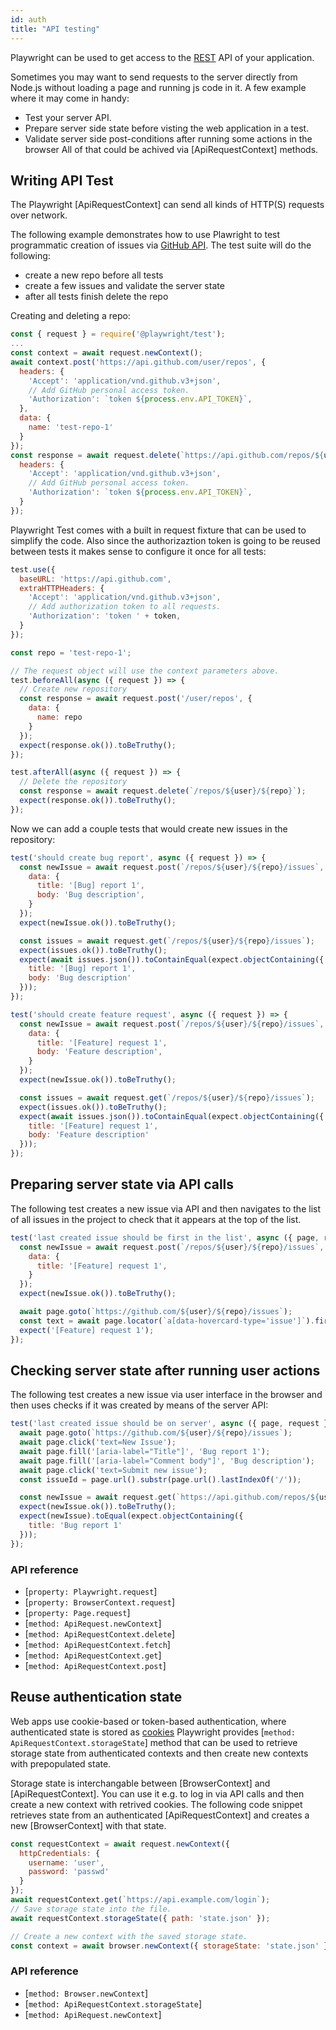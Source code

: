 ```yaml
---
id: auth
title: "API testing"
---
```


Playwright can be used to get access to the [REST](https://en.wikipedia.org/wiki/Representational_state_transfer) API of
your application.

Sometimes you may want to send requests to the server directly from Node.js without loading a page and running js code in it.
A few example where it may come in handy:
- Test your server API.
- Prepare server side state before visting the web application in a test.
- Validate server side post-conditions after running some actions in the browser
All of that could be achived via [ApiRequestContext] methods.

<!-- TOC -->

## Writing API Test

The Playwright [ApiRequestContext] can send all kinds of HTTP(S) requests over network.

The following example demonstrates how to use Plawright to test programmatic creation of
issues via [GitHub API](https://docs.github.com/en/rest). The test suite will do the following:
- create a new repo before all tests
- create a few issues and validate the server state
- after all tests finish delete the repo

Creating and deleting a repo:
```js
const { request } = require('@playwright/test');
...
const context = await request.newContext();
await context.post('https://api.github.com/user/repos', {
  headers: {
    'Accept': 'application/vnd.github.v3+json',
    // Add GitHub personal access token.
    'Authorization': `token ${process.env.API_TOKEN}`,
  },
  data: {
    name: 'test-repo-1'
  }
});
const response = await request.delete(`https://api.github.com/repos/${user}/test-repo-1`{
  headers: {
    'Accept': 'application/vnd.github.v3+json',
    // Add GitHub personal access token.
    'Authorization': `token ${process.env.API_TOKEN}`,
  }
});
```

Playwright Test comes with a built in request fixture that can be used to simplify the code. Also since
the authorizaztion token is going to be reused between tests it makes sense to configure it once for
all tests:

```js
test.use({
  baseURL: 'https://api.github.com',
  extraHTTPHeaders: {
    'Accept': 'application/vnd.github.v3+json',
    // Add authorization token to all requests.
    'Authorization': 'token ' + token,
  }
});

const repo = 'test-repo-1';

// The request object will use the context parameters above.
test.beforeAll(async ({ request }) => {
  // Create new repository
  const response = await request.post('/user/repos', {
    data: {
      name: repo
    }
  });
  expect(response.ok()).toBeTruthy();
});

test.afterAll(async ({ request }) => {
  // Delete the repository
  const response = await request.delete(`/repos/${user}/${repo}`);
  expect(response.ok()).toBeTruthy();
});
```

Now we can add a couple tests that would create new issues in the repository:
```js
test('should create bug report', async ({ request }) => {
  const newIssue = await request.post(`/repos/${user}/${repo}/issues`, {
    data: {
      title: '[Bug] report 1',
      body: 'Bug description',
    }
  });
  expect(newIssue.ok()).toBeTruthy();

  const issues = await request.get(`/repos/${user}/${repo}/issues`);
  expect(issues.ok()).toBeTruthy();
  expect(await issues.json()).toContainEqual(expect.objectContaining({
    title: '[Bug] report 1',
    body: 'Bug description'
  }));
});

test('should create feature request', async ({ request }) => {
  const newIssue = await request.post(`/repos/${user}/${repo}/issues`, {
    data: {
      title: '[Feature] request 1',
      body: 'Feature description',
    }
  });
  expect(newIssue.ok()).toBeTruthy();

  const issues = await request.get(`/repos/${user}/${repo}/issues`);
  expect(issues.ok()).toBeTruthy();
  expect(await issues.json()).toContainEqual(expect.objectContaining({
    title: '[Feature] request 1',
    body: 'Feature description'
  }));
});
```

## Preparing server state via API calls

The following test creates a new issue via API and then navigates to the list of all issues in the
project to check that it appears at the top of the list.

```js
test('last created issue should be first in the list', async ({ page, request }) => {
  const newIssue = await request.post(`/repos/${user}/${repo}/issues`, {
    data: {
      title: '[Feature] request 1',
    }
  });
  expect(newIssue.ok()).toBeTruthy();

  await page.goto(`https://github.com/${user}/${repo}/issues`);
  const text = await page.locator(`a[data-hovercard-type='issue']`).first().textContent()
  expect('[Feature] request 1');
});
```

## Checking server state after running user actions

The following test creates a new issue via user interface in the browser and then uses checks if
it was created by means of the server API:

```js
test('last created issue should be on server', async ({ page, request }) => {
  await page.goto(`https://github.com/${user}/${repo}/issues`);
  await page.click('text=New Issue');
  await page.fill('[aria-label="Title"]', 'Bug report 1');
  await page.fill('[aria-label="Comment body"]', 'Bug description');
  await page.click('text=Submit new issue');
  const issueId = page.url().substr(page.url().lastIndexOf('/'));

  const newIssue = await request.get(`https://api.github.com/repos/${user}/${repo}/issues/${issueId}`);
  expect(newIssue.ok()).toBeTruthy();
  expect(newIssue).toEqual(expect.objectContaining({
    title: 'Bug report 1'
  }));
});
```

### API reference
- [`property: Playwright.request`]
- [`property: BrowserContext.request`]
- [`property: Page.request`]
- [`method: ApiRequest.newContext`]
- [`method: ApiRequestContext.delete`]
- [`method: ApiRequestContext.fetch`]
- [`method: ApiRequestContext.get`]
- [`method: ApiRequestContext.post`]

## Reuse authentication state

Web apps use cookie-based or token-based authentication, where authenticated
state is stored as [cookies](https://developer.mozilla.org/en-US/docs/Web/HTTP/Cookies)
Playwright provides [`method: ApiRequestContext.storageState`] method that can be used to
retrieve storage state from authenticated contexts and then create new contexts with prepopulated state.

Storage state is interchangable between [BrowserContext] and [ApiRequestContext]. You can
use it e.g. to log in via API calls and then create a new context with retrived cookies.
The following code snippet retrieves state from an authenticated [ApiRequestContext] and
creates a new [BrowserContext] with that state.

```js
const requestContext = await request.newContext({
  httpCredentials: {
    username: 'user',
    password: 'passwd'
  }
});
await requestContext.get(`https://api.example.com/login`);
// Save storage state into the file.
await requestContext.storageState({ path: 'state.json' });

// Create a new context with the saved storage state.
const context = await browser.newContext({ storageState: 'state.json' });
```

### API reference
- [`method: Browser.newContext`]
- [`method: ApiRequestContext.storageState`]
- [`method: ApiRequest.newContext`]

